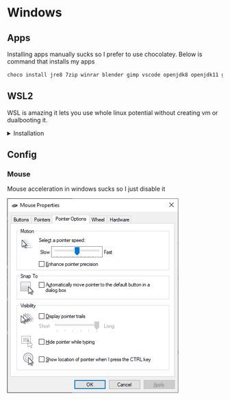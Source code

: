 # Windows

## Apps

Installing apps manually sucks so I prefer to use chocolatey. Below is command that installs my apps

```powershell
choco install jre8 7zip winrar blender gimp vscode openjdk8 openjdk11 golang ruby nvm youtube-dl spotify microsoft-teams git ffmpeg vcredist140 vlc dotnetfx vcredist-all whatsapp vcredist2015 firacode github-desktop geforce-game-ready-driver directx obs-studio chromedriver anaconda3 telegram google-backup-and-sync php yarn procexp microsoft-windows-terminal qbittorrent fiddler docker-desktop winpcap authy-desktop googlechrome androidstudio
```

## WSL2

WSL is amazing it lets you use whole linux potential without creating vm or dualbooting it.

<details>
<summary>Installation</summary>

### Enable Windows Subsystem for Linux

```powershell
dism.exe /online /enable-feature /featurename:Microsoft-Windows-Subsystem-Linux /all /norestart
```

### Enable Virtual Machine feature

```powershell
dism.exe /online /enable-feature /featurename:VirtualMachinePlatform /all /norestart
```

### Download the Linux Kernel update package

```powershell
(New-Object System.Net.WebClient).DownloadFile("https://wslstorestorage.blob.core.windows.net/wslblob/wsl_update_x64.msi","$HOME\Downloads\wsl_update_x64.msi")
Start-Process ("$HOME\Downloads\wsl_update_x64.msi")
```

### Set WSL 2 as your default version

```powershell
wsl --set-default-version 2
```

### Install Linux distro

I usually choose [Ubuntu](https://www.microsoft.com/store/apps/9n6svws3rx71) or [Kali Linux](https://www.microsoft.com/store/apps/9PKR34TNCV07)

</details>

## Config

### Mouse

Mouse acceleration in windows sucks so I just disable it

![mouse settings](https://raw.githubusercontent.com/xNetcat/notes/main/images/mouse-settings.png)

